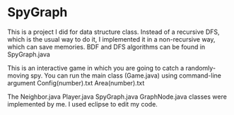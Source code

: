 # SpyGraph
This is a project I did for data structure class. Instead of a recursive DFS, which is the usual way to do it, I implemented it in a non-recursive way, which can save memories. BDF and DFS algorithms can be found in SpyGraph.java

This is an interactive game in which you are going to catch a randomly-moving spy. You can run the main class (Game.java) using command-line argument Config(number).txt Area(number).txt

The Neighbor.java Player.java SpyGraph.java GraphNode.java classes were implemented by me. I used eclipse to edit my code.
